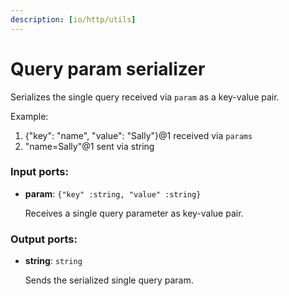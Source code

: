 ```yaml
---
description: [io/http/utils]
---
```


# Query param serializer

Serializes the single query received via `param` as a key-value pair.

Example:
1. {"key": "name", "value": "Sally"}@1 received via `params`
2. "name=Sally"@1 sent via string

### Input ports:

* __param__: ` {"key" :string, "value" :string} `

    Receives a single query parameter as key-value pair.

### Output ports:

* __string__: ` string `

    Sends the serialized single query param.


